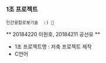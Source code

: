 ### 1조 프로젝트
    인간융합로봇기술  :) 👋

<!--
**wonho1000/wonho1000** is a ✨ _special_ ✨ repository because its `README.md` (this file) appears on your GitHub profile.

Here are some ideas to get you started:

- 🔭 I’m currently working on ...
- 🌱 I’m currently learning ...
- 👯 I’m looking to collaborate on ...
- 🤔 I’m looking for help with ...
- 💬 Ask me about ...
- 📫 How to reach me: ...
- 😄 Pronouns: ...
- ⚡ Fun fact: ...
-->
** 20184220 이원호, 20184211 공선유 ** 
- 1조 프로젝트명 : 저축 프로젝트 제작
- C언어 
